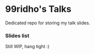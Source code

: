 # 99ridho's Talks

Dedicated repo for storing my talk slides.

### Slides list

Still WIP, hang tight :)
